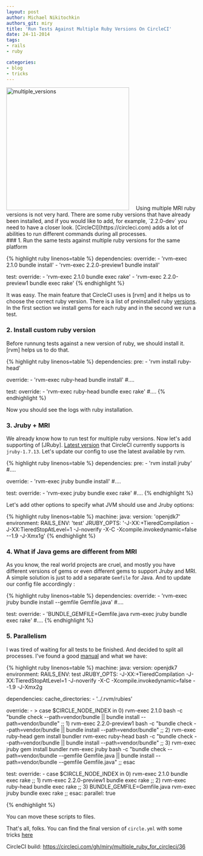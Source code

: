 ```yaml
---
layout: post
author: Michael Nikitochkin
authors_git: miry
title: 'Run Tests Against Multiple Ruby Versions On CircleCI'
date: 24-11-2014
tags:
- rails
- ruby

categories:
- blog
- tricks
---
```


<img src="https://farm4.staticflickr.com/3887/14372035815_7ded626494.jpg" title="multiple_versions" class="left" style="margin-right: 1em;" width="324" />
Using multiple MRI ruby versions is not very hard. There are some ruby versions that have already been installed, and if you would like to add, for example, `2.2.0-dev` you need to have a closer look. [CircleCI](https://circleci.com) adds a lot of abilities to run different commands during all processes.

<!--cut-->
<div class="clear"></div>
### 1. Run the same tests against multiple ruby versions for the same platform

{% highlight ruby linenos=table %}
dependencies:
  override:
    - 'rvm-exec 2.1.0 bundle install'
    - 'rvm-exec 2.2.0-preview1 bundle install'

test:
  override:
    - 'rvm-exec 2.1.0 bundle exec rake'
    - 'rvm-exec 2.2.0-preview1 bundle exec rake'
{% endhighlight %}

It was easy. The main feature that CircleCI uses is [rvm] and it helps us to choose the correct ruby version. There is a list of preinstalled ruby [versions](https://circleci.com/docs/environment#ruby). In the first section we install gems for each ruby and in the second we run a test.

### 2. Install custom ruby version

Before runnung tests against a new version of ruby, we should install it. [rvm] helps us to do that.

{% highlight ruby linenos=table %}
dependencies:
  pre:
    - 'rvm install ruby-head'
  
  override:
    - 'rvm-exec ruby-head bundle install'
    #....

test:
  override:
    - 'rvm-exec ruby-head bundle exec rake'
    #....
{% endhighlight %}

Now you should see the logs with ruby installation.

### 3. Jruby + MRI

We already know how to run test for multiple ruby versions. Now let's add supporting of [JRuby]. [Latest version](https://circleci.com/docs/environment#ruby) that CircleCI currently supports is `jruby-1.7.13`. Let's update our config to use the latest available by rvm.

{% highlight ruby linenos=table %}
dependencies:
  pre:
    - 'rvm install jruby'
    #....
  
  override:
    - 'rvm-exec jruby bundle install'
    #....

test:
  override:
    - 'rvm-exec jruby bundle exec rake'
    #....
{% endhighlight %}

Let's add other options to specify what JVM should use and Jruby options:

{% highlight ruby linenos=table %}
machine:
  java:
    version: 'openjdk7'
  environment:
    RAILS_ENV: 'test'
    JRUBY_OPTS: '-J-XX:+TieredCompilation -J-XX:TieredStopAtLevel=1 -J-noverify -X-C -Xcompile.invokedynamic=false --1.9 -J-Xmx1g'
{% endhighlight %}

### 4. What if Java gems are different from MRI

As you know, the real world projects are cruel, and mostly you have different versions of gems or even different gems to support Jruby and MRI. A simple solution is just to add a separate `Gemfile` for Java. And to update our config file accordingly :

{% highlight ruby linenos=table %}
dependencies:
  override:
    - 'rvm-exec jruby bundle install --gemfile Gemfile.java'
    #....

test:
  override:
    - 'BUNDLE_GEMFILE=Gemfile.java rvm-exec jruby bundle exec rake'
    #....
{% endhighlight %}

### 5. Parallelism

I was tired of waiting for all tests to be finished. And decided to split all processes. I've found a good [manual](https://circleci.com/docs/parallel-manual-setup) and what we have:

{% highlight ruby linenos=table %}
machine:
  java:
    version: openjdk7
  environment:
    RAILS_ENV: test
    JRUBY_OPTS: -J-XX:+TieredCompilation -J-XX:TieredStopAtLevel=1 -J-noverify -X-C -Xcompile.invokedynamic=false --1.9 -J-Xmx2g

dependencies:
  cache_directories:
    - '../.rvm/rubies'

  override:
    - >
      case $CIRCLE_NODE_INDEX in
       0)
         rvm-exec 2.1.0 bash -c "bundle check --path=vendor/bundle || bundle install --path=vendor/bundle"
         ;;
       1)
         rvm-exec 2.2.0-preview1 bash -c "bundle check --path=vendor/bundle || bundle install --path=vendor/bundle"
         ;;
       2)
         rvm-exec ruby-head gem install bundler
         rvm-exec ruby-head bash -c "bundle check --path=vendor/bundle || bundle install --path=vendor/bundle"
         ;;
       3)
         rvm-exec jruby gem install bundler
         rvm-exec jruby bash -c "bundle check --path=vendor/bundle --gemfile Gemfile.java || bundle install --path=vendor/bundle --gemfile Gemfile.java"
         ;;
      esac

test:
  override:
    - case $CIRCLE_NODE_INDEX in 0) rvm-exec 2.1.0 bundle exec rake ;; 1) rvm-exec 2.2.0-preview1 bundle exec rake ;; 2) rvm-exec ruby-head bundle exec rake ;; 3) BUNDLE_GEMFILE=Gemfile.java rvm-exec jruby bundle exec rake ;; esac:
        parallel: true

{% endhighlight %}

You can move these scripts to files.

That's all, folks. You can find the final version of `circle.yml` with some tricks  [here](https://github.com/miry/multiple_ruby_for_circleci/blob/master/circle.yml)

CircleCI build: https://circleci.com/gh/miry/multiple_ruby_for_circleci/36

